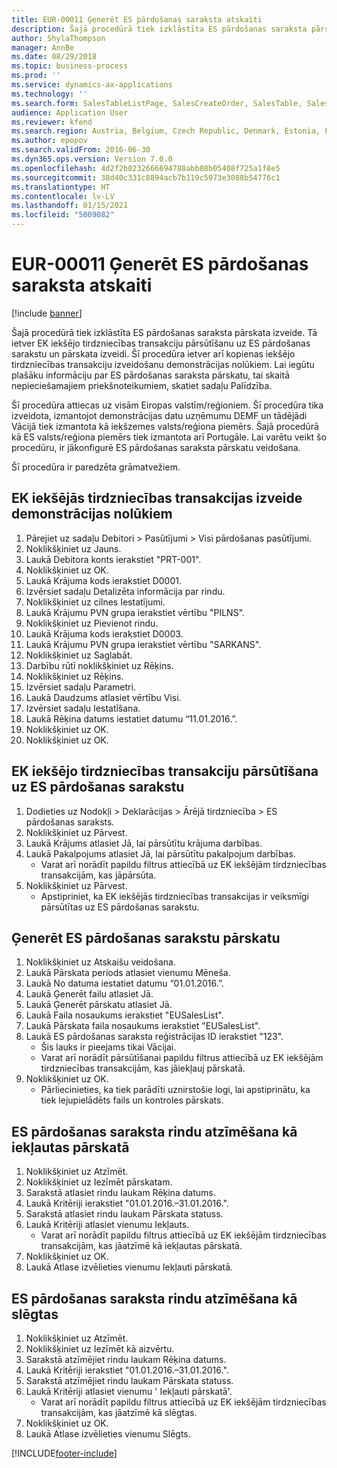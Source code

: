 ```yaml
---
title: EUR-00011 Ģenerēt ES pārdošanas saraksta atskaiti
description: Šajā procedūrā tiek izklāstīta ES pārdošanas saraksta pārskata izveide.
author: ShylaThompson
manager: AnnBe
ms.date: 08/29/2018
ms.topic: business-process
ms.prod: ''
ms.service: dynamics-ax-applications
ms.technology: ''
ms.search.form: SalesTableListPage, SalesCreateOrder, SalesTable, SalesEditLines,  EUSalesList, EUSalesListSelection, SysQueryForm, SysLookup
audience: Application User
ms.reviewer: kfend
ms.search.region: Austria, Belgium, Czech Republic, Denmark, Estonia, Finland, France, Germany, Hungary, Ireland, Italy, Latvia, Lithuania, Netherlands, Poland, Spain, Sweden, United Kingdom
ms.author: epopov
ms.search.validFrom: 2016-06-30
ms.dyn365.ops.version: Version 7.0.0
ms.openlocfilehash: 4d2f2b0232666694788abb08b05408f725a1f8e5
ms.sourcegitcommit: 38d40c331c8894acb7b119c5073e3088b54776c1
ms.translationtype: HT
ms.contentlocale: lv-LV
ms.lasthandoff: 01/15/2021
ms.locfileid: "5009082"
---
```

# <a name="eur-00011-generate-the-eu-sales-list-report"></a>EUR-00011 Ģenerēt ES pārdošanas saraksta atskaiti

[!include [banner](../../includes/banner.md)]

Šajā procedūrā tiek izklāstīta ES pārdošanas saraksta pārskata izveide. Tā ietver EK iekšējo tirdzniecības transakciju pārsūtīšanu uz ES pārdošanas sarakstu un pārskata izveidi. Šī procedūra ietver arī kopienas iekšējo tirdzniecības transakciju izveidošanu demonstrācijas nolūkiem. Lai iegūtu plašāku informāciju par ES pārdošanas saraksta pārskatu, tai skaitā nepieciešamajiem priekšnoteikumiem, skatiet sadaļu Palīdzība.

Šī procedūra attiecas uz visām Eiropas valstīm/reģioniem. Šī procedūra tika izveidota, izmantojot demonstrācijas datu uzņēmumu DEMF un tādējādi Vācijā tiek izmantota kā iekšzemes valsts/reģiona piemērs. Šajā procedūrā kā ES valsts/reģiona piemērs tiek izmantota arī Portugāle. Lai varētu veikt šo procedūru, ir jākonfigurē ES pārdošanas saraksta pārskatu veidošana.

Šī procedūra ir paredzēta grāmatvežiem.


## <a name="create-an-intra-community-sales-transaction-for-demo-purposes"></a>EK iekšējās tirdzniecības transakcijas izveide demonstrācijas nolūkiem
1. Pārejiet uz sadaļu Debitori > Pasūtījumi > Visi pārdošanas pasūtījumi.
2. Noklikšķiniet uz Jauns.
3. Laukā Debitora konts ierakstiet "PRT-001".
4. Noklikšķiniet uz OK.
5. Laukā Krājuma kods ierakstiet D0001.
6. Izvērsiet sadaļu Detalizēta informācija par rindu.
7. Noklikšķiniet uz cilnes Iestatījumi.
8. Laukā Krājumu PVN grupa ierakstiet vērtību "PILNS".
9. Noklikšķiniet uz Pievienot rindu.
10. Laukā Krājuma kods ierakstiet D0003.
11. Laukā Krājumu PVN grupa ierakstiet vērtību "SARKANS".
12. Noklikšķiniet uz Saglabāt.
13. Darbību rūtī noklikšķiniet uz Rēķins.
14. Noklikšķiniet uz Rēķins.
15. Izvērsiet sadaļu Parametri.
16. Laukā Daudzums atlasiet vērtību Visi.
17. Izvērsiet sadaļu Iestatīšana.
18. Laukā Rēķina datums iestatiet datumu “11.01.2016.”.
19. Noklikšķiniet uz OK.
20. Noklikšķiniet uz OK.

## <a name="transfer-intra-community-trade-transactions-to-the-eu-sales-list"></a>EK iekšējo tirdzniecības transakciju pārsūtīšana uz ES pārdošanas sarakstu
1. Dodieties uz Nodokļi > Deklarācijas > Ārējā tirdzniecība > ES pārdošanas saraksts.
2. Noklikšķiniet uz Pārvest.
3. Laukā Krājums atlasiet Jā, lai pārsūtītu krājuma darbības.
4. Laukā Pakalpojums atlasiet Jā, lai pārsūtītu pakalpojum darbības.
    * Varat arī norādīt papildu filtrus attiecībā uz EK iekšējām tirdzniecības transakcijām, kas jāpārsūta.  
5. Noklikšķiniet uz Pārvest.
    * Apstipriniet, ka EK iekšējās tirdzniecības transakcijas ir veiksmīgi pārsūtītas uz ES pārdošanas sarakstu.  

## <a name="generate-the-eu-sales-list-report"></a>Ģenerēt ES pārdošanas sarakstu pārskatu
1. Noklikšķiniet uz Atskaišu veidošana.
2. Laukā Pārskata periods atlasiet vienumu Mēneša.
3. Laukā No datuma iestatiet datumu “01.01.2016.”.
4. Laukā Ģenerēt failu atlasiet Jā.
5. Laukā Ģenerēt pārskatu atlasiet Jā.
6. Laukā Faila nosaukums ierakstiet "EUSalesList".
7. Laukā Pārskata faila nosaukums ierakstiet "EUSalesList".
8. Laukā ES pārdošanas saraksta reģistrācijas ID ierakstiet "123".
    * Šis lauks ir pieejams tikai Vācijai.  
    * Varat arī norādīt pārsūtīšanai papildu filtrus attiecībā uz EK iekšējām tirdzniecības transakcijām, kas jāiekļauj pārskatā.  
9. Noklikšķiniet uz OK.
    * Pārliecinieties, ka tiek parādīti uznirstošie logi, lai apstiprinātu, ka tiek lejupielādēts fails un kontroles pārskats.  

## <a name="mark-eu-sales-list-lines-as-reported"></a>ES pārdošanas saraksta rindu atzīmēšana kā iekļautas pārskatā
1. Noklikšķiniet uz Atzīmēt.
2. Noklikšķiniet uz Iezīmēt pārskatam.
3. Sarakstā atlasiet rindu laukam Rēķina datums.
4. Laukā Kritēriji ierakstiet "01.01.2016.–31.01.2016.".
5. Sarakstā atlasiet rindu laukam Pārskata statuss.
6. Laukā Kritēriji atlasiet vienumu Iekļauts.
    * Varat arī norādīt papildu filtrus attiecībā uz EK iekšējām tirdzniecības transakcijām, kas jāatzīmē kā iekļautas pārskatā.  
7. Noklikšķiniet uz OK.
8. Laukā Atlase izvēlieties vienumu Iekļauti pārskatā.

## <a name="mark-eu-sales-list-lines-as-closed"></a>ES pārdošanas saraksta rindu atzīmēšana kā slēgtas
1. Noklikšķiniet uz Atzīmēt.
2. Noklikšķiniet uz Iezīmēt kā aizvērtu.
3. Sarakstā atzīmējiet rindu laukam Rēķina datums.
4. Laukā Kritēriji ierakstiet "01.01.2016.–31.01.2016.".
5. Sarakstā atzīmējiet rindu laukam Pārskata statuss.
6. Laukā Kritēriji atlasiet vienumu ' Iekļauti pārskatā'.
    * Varat arī norādīt papildu filtrus attiecībā uz EK iekšējām tirdzniecības transakcijām, kas jāatzīmē kā slēgtas.  
7. Noklikšķiniet uz OK.
8. Laukā Atlase izvēlieties vienumu Slēgts.



[!INCLUDE[footer-include](../../../includes/footer-banner.md)]